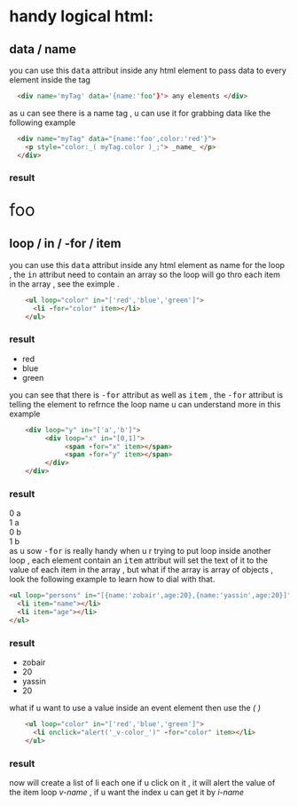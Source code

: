 # handy logical html:
## data / name
you can use this <kbd>data</kbd> attribut inside any html element to pass data to every element inside the tag
```html
  <div name='myTag' data='{name:'foo'}'> any elements </div>
```
as u can see there is a name tag , u can use it for grabbing data like the following example

```html
  <div name="myTag" data="{name:'foo',color:'red'}">
    <p style="color:_( myTag.color )_;"> _name_ </p>
  </div>
```
### result
<div>
  <p style="font-size:30px;"> foo </p>
</div>


## loop / in / -for / item

you can use this <kbd>data</kbd> attribut inside any html element as name for the loop , the <kbd>in</kbd> attribut need to contain an array so the loop will go thro each item in the array , see the eximple .
```html
    <ul loop="color" in="['red','blue','green']">
      <li -for="color" item></li>
    </ul>
```
### result 

<ul loop="color" in="['red','blue','green']">
  <li>red</li>
  <li>blue</li>
  <li>green</li>
</ul>

you can see that there is <kbd>-for</kbd> attribut as well as <kbd>item</kbd> , the <kbd>-for</kbd> attribut is telling the element to refrnce the loop name u can understand more in this example
```html
    <div loop="y" in="['a','b']">
         <div loop="x" in="[0,1]">
              <span -for="x" item></span>
              <span -for="y" item></span>
         </div>
    </div>
```
### result
<div >
     <div >
          <span>0</span>
          <span>a</span>
     </div>        
     <div >
          <span>1</span>
          <span>a</span>
     </div>
     <div >
          <span>0</span>
          <span>b</span>
     </div>
     <div >
          <span>1</span>
          <span>b</span>
     </div>
</div>
as u sow <kbd>-for</kbd> is really handy when u r trying to put loop inside another loop , each element contain an <kbd>item</kbd> attribut will set the text of it to the value of each item in the array , but what if the array is array of objects , look the following example to learn how to dial with that.

```html
<ul loop="persons" in="[{name:'zobair',age:20},{name:'yassin',age:20}]">
  <li item="name"></li>
  <li item="age"></li>
</ul>
```
### result
<ul>
  <li>zobair</li>
  <li>20</li>
  <li>yassin</li>
  <li>20</li>
</ul>

what if u want to use a value inside an event element then use the _(  )_

```html
    <ul loop="color" in="['red','blue','green']">
      <li onclick="alert('_v-color_')" -for="color" item></li>
    </ul>
```
### result
now will create a list of li each one if u click on it , it will alert the value of the item loop _v-name_ , if u want the index u can get it by _i-name_



